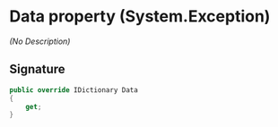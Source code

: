 # Data property (System.Exception)
_(No Description)_

## Signature
```csharp
public override IDictionary Data
{
    get;
}
```
